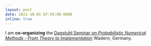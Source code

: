 ```yaml
---
layout: post
date: 2021-10-01 07:59:00-0400
inline: true
---
```


I am **co-organizing** the [Dagstuhl Seminar on *Probabilistic Numerical Methods - From Theory to Implementation*](https://www.dagstuhl.de/en/program/calendar/semhp/?semnr=21432) 
Wadern, Germany. 